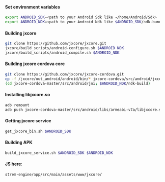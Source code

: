 #### Set environment variables
```sh
export ANDROID_SDK=<path to your Android Sdk like ~/home/Android/Sdk>
export ANDROID_NDK=<path to your Android Ndk like $ANDROID_SDK/ndk-bundle>
```

#### Building jxcore
```sh
git clone https://github.com/jxcore/jxcore.git
jxcore/build_scripts/android-configure.sh $ANDROID_NDK
jxcore/build_scripts/android_compile.sh $ANDROID_NDK
```

#### Building jxcore cordova core
```sh
git clone https://github.com/jxcore/jxcore-cordova.git
cp -f /jxcore/out_android/android/bin/* jxcore-cordova/src/android/jxcore-binaries/
(cd jxcore-cordova-master/src/android/jni; $ANDROID_NDK/ndk-build) 
```

#### Installing libjxcore.so
```sh
adb remount
adb push jxcore-cordova-master/src/android/libs/armeabi-v7a/libjxcore.so /vendor/lib
```

#### Getting jxcore service
```sh
get_jxcore_bin.sh $ANDROID_SDK
```

#### Building APK
```sh
build_jxcore_service.sh $ANDROID_SDK $ANDROID_NDK
```
#### JS here:
```
strem-engine/app/src/main/assets/www/jxcore/
